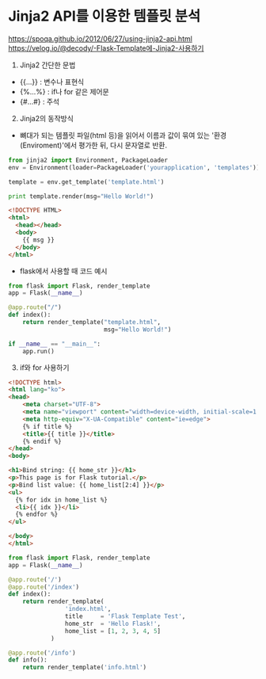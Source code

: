 # Jinja2 API를 이용한 템플릿 분석
https://spoqa.github.io/2012/06/27/using-jinja2-api.html
https://velog.io/@decody/-Flask-Template에-Jinja2-사용하기


1. Jinja2 간단한 문법
- {{...}} : 변수나 표현식
- {%...%} : if나 for 같은 제어문
- {#...#} : 주석


2. Jinja2의 동작방식
- 뼈대가 되는 템플릿 파일(html 등)을 읽어서 이름과 값이 묶여 있는 '환경(Enviroment)'에서 평가한 뒤, 다시 문자열로 반환.

```Python
from jinja2 import Environment, PackageLoader
env = Environment(loader=PackageLoader('yourapplication', 'templates'))

template = env.get_template('template.html')

print template.render(msg="Hello World!")
```

```html
<!DOCTYPE HTML>
<html>
  <head></head>
  <body>
    {{ msg }}
  </body>
</html>
```
- flask에서 사용할 때 코드 예시
```python
from flask import Flask, render_template
app = Flask(__name__)

@app.route("/")
def index():
    return render_template("template.html",
                           msg="Hello World!")

if __name__ == "__main__":
    app.run()
```

3. if와 for 사용하기
```html
<!DOCTYPE html>
<html lang="ko">
<head>
    <meta charset="UTF-8">
    <meta name="viewport" content="width=device-width, initial-scale=1.0">
    <meta http-equiv="X-UA-Compatible" content="ie=edge">
    {% if title %}
    <title>{{ title }}</title>
    {% endif %}
</head>
<body>

<h1>Bind string: {{ home_str }}</h1>
<p>This page is for Flask tutorial.</p>
<p>Bind list value: {{ home_list[2:4] }}</p>
<ul>
  {% for idx in home_list %}
  <li>{{ idx }}</li>
  {% endfor %}
</ul>

</body>
</html>
```
```Python
from flask import Flask, render_template
app = Flask(__name__)

@app.route('/')
@app.route('/index')
def index():
    return render_template(
                'index.html',
                title     = 'Flask Template Test',
                home_str  = 'Hello Flask!',
                home_list = [1, 2, 3, 4, 5]
            )

@app.route('/info')
def info():
    return render_template('info.html')
```
